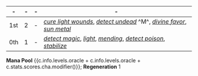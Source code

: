 -|-|-|-
-|-|-|-
1st | 2 |-| *[cure light wounds]*, *[detect undead]* ^M^, *[divine favor]*, *[sun metal]*
0th | 1 |-| *[detect magic]*, *[light]*, *[mending]*, *[detect poison]*, *[stabilize]*

**Mana Pool** {{c.info.levels.oracle + c.info.levels.oracle + c.stats.scores.cha.modifier()}}; **Regeneration** 1

[1st]: #
  [cure light wounds]: :d20spell:cure-light-wounds
  [divine favor]: :d20spell:divine-favor
  [sun metal]: :d20spell:sun-metal

[0th]: #
  [detect magic]: :d20spell:detect-magic
  [light]: :d20spell:light
  [mending]: :d20spell:mending
  [detect poison]: :d20spell:detect-poison
  [stabilize]: :d20spell:stabilize

[Mystery Spells]: #
  [true resurrection]: :d20spell:true-resurrection
  [mass heal]: :d20spell:heal
  [greater restoration]: :d20spell:restoration
  [heal]: :d20spell:heal
  [breath of life]: :d20spell:breath-of-life
  [restoration]: :d20spell:restoration
  [neutralize poison]: :d20spell:neutralize-poison
  [lesser restoration]: :d20spell:restoration
  [detect undead]: :d20spell:detect-undead

